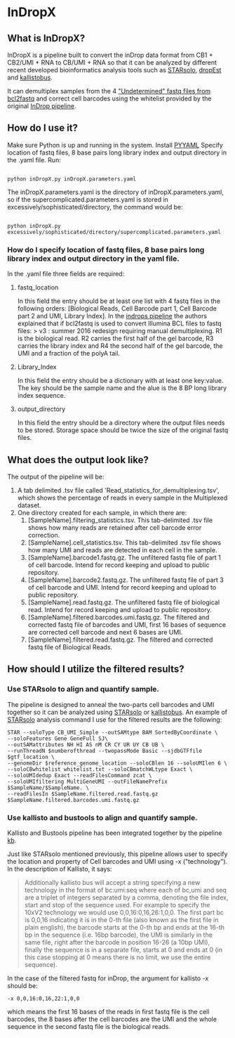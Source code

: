 # InDropX

## What is InDropX?
InDropX is a pipeline built to convert the inDrop data format from CB1 + CB2/UMI + RNA to CB/UMI + RNA so that it can be analyzed by different recent developed bioinformatics analysis tools such as [STARsolo](https://github.com/alexdobin/STAR/blob/master/docs/STARsolo.md), [dropEst](https://dropest.readthedocs.io/en/latest/#) and [kallistobus](https://www.kallistobus.tools).

It can demultiplex samples from the 4 ["Undetermined" fastq files from bcl2fastq](https://github.com/indrops/indrops) and correct cell barcodes using the whitelist provided by the original [InDrop pipeline](https://github.com/indrops/indrops).


## How do I use it?
Make sure Python is up and running in the system.
Install [PYYAML](https://pyyaml.org)
Specify location of fastq files, 8 base pairs long library index and output directory in the .yaml file.
Run:
```

python inDropX.py inDropX.parameters.yaml

```


The inDropX.parameters.yaml is the directory of inDropX.parameters.yaml, so if the supercomplicated.parameters.yaml is stored in excessively/sophisticated/directory, the command would be:

```

python inDropX.py excessively/sophisticated/directory/supercomplicated.parameters.yaml

```

### How do I specify location of fastq files, 8 base pairs long library index and output directory in the yaml file.
In the .yaml file three fields are required:
1. fastq_location

   In this field the entry should be at least one list with 4 fastq files in the following orders:
   [Biological Reads, Cell Barcode part 1, Cell Barcode part 2 and UMI, Library Index]. In the [indrops pipeline](https://github.com/indrops/indrops) the authors explained that if bcl2fastq is used to convert Illumina BCL files to fastq files: 
       > v3 : summer 2016 redesign requiring manual demultiplexing. R1 is the biological read. R2 carries the first half of the gel barcode, R3 carries the library index and R4 the second half of the gel barcode, the UMI and a fraction of the polyA tail.
2. Library_Index

   In this field the entry should be a dictionary with at least one key:value. The key should be the sample name and the alue is the 8 BP long library index sequence.
3. output_directory

   In this field the entry should be a directory where the output files needs to be stored. Storage space should be twice the size of the original fastq files.

## What does the output look like?

The output of the pipeline will be:
1. A tab delimited .tsv file called 'Read_statistics_for_demultiplexing.tsv', which shows the percentage of reads in every sample in the Multiplexed dataset.
2. One directory created for each sample, in which there are:
   1. [SampleName].filtering_statistics.tsv. This tab-delimited .tsv file shows how many reads are retained after cell barcode error correction.
   2. [SampleName].cell_statistics.tsv.  This tab-delimited .tsv file shows how many UMI and reads are detected in each cell in the sample.
   3. [SampleName].barcode1.fastq.gz. The unfiltered fastq file of part 1 of cell barcode. Intend for record keeping and upload to public repository.
   4. [SampleName].barcode2.fastq.gz. The unfiltered fastq file of part 3 of cell barcode and UMI. Intend for record keeping and upload to public repository.
   5. [SampleName].read.fastq.gz. The unfiltered fastq file of biological read. Intend for record keeping and upload to public repository.
   6. [SampleName].filtered.barcodes.umi.fastq.gz. The filtered and corrected fastq file of barcodes and UMI, first 16 bases of sequence are corrected cell barcode and next 6 bases are UMI.
   7. [SampleName].filtered.read.fastq.gz. The filtered and corrected fastq file of Biological Reads.

## How should I utilize the filtered results?

### Use STARsolo to align and quantify sample.

The pipeline is designed to anneal the two-parts cell barcodes and UMI together so it can be analyzed using [STARsolo](https://github.com/alexdobin/STAR/blob/master/docs/STARsolo.md) or [kallistobus](https://www.kallistobus.tools).
An example of [STARsolo](https://github.com/alexdobin/STAR/blob/master/docs/STARsolo.md) analysis command I use for the filtered results are the following:
```
STAR --soloType CB_UMI_Simple --outSAMtype BAM SortedByCoordinate \
--soloFeatures Gene GeneFull SJ\
--outSAMattributes NH HI AS nM CR CY UR UY CB UB \
--runThreadN $numberofthread --twopassMode Basic --sjdbGTFfile $gtf_location \
--genomeDir $reference_genome_location --soloCBlen 16 --soloUMIlen 6 \
--soloCBwhitelist whitelist.txt --soloCBmatchWLtype Exact \
--soloUMIdedup Exact --readFilesCommand zcat \
--soloUMIfiltering MultiGeneUMI --outFileNamePrefix $SampleName/$SampleName. \
--readFilesIn $SampleName.filtered.read.fastq.gz $SampleName.filtered.barcodes.umi.fastq.gz
```

### Use kallisto and bustools to align and quantify sample.

Kallisto and Bustools pipeline has been integrated together by the pipeline [kb](https://www.kallistobus.tools/kb_usage/kb_count/). 

Just like STARsolo mentioned previously, this pipeline allows user to specify the location and property of Cell barcodes and UMI using -x ("technology"). In the description of Kallisto, it says:
> Additionally kallisto bus will accept a string specifying a new technology in the format of bc:umi:seq where each of bc,umi and seq are a triplet of integers separated by a comma, 
> denoting the file index, start and stop of the sequence used. 
> For example to specify the 10xV2 technology we would use 0,0,16:0,16,26:1,0,0. 
> The first part bc is 0,0,16 indicating it is in the 0-th file (also known as the first file in plain english), 
> the barcode starts at the 0-th bp and ends at the 16-th bp in the sequence (i.e. 16bp barcode), 
> the UMI is similarly in the same file, right after the barcode in position 16-26 (a 10bp UMI), 
> finally the sequence is in a separate file, starts at 0 and ends at 0 (in this case stopping at 0 means there is no limit, we use the entire sequence).

In the case of the filtered fastq for inDrop, the argument for kallisto -x should be:

```
-x 0,0,16:0,16,22:1,0,0
```
which means the first 16 bases of the reads in first fastq file is the cell barcodes, the 8 bases after the cell barcodes are the UMI and the whole sequence in the second fastq file is the biological reads.



